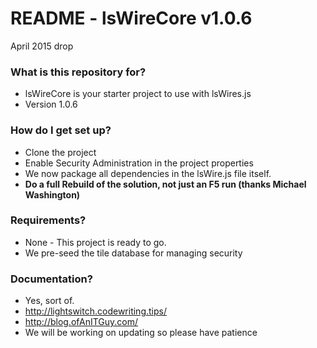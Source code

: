 # README - lsWireCore v1.0.6 #
April 2015 drop

### What is this repository for? ###

* lsWireCore is your starter project to use with lsWires.js 
* Version 1.0.6

### How do I get set up? ###

* Clone the project
* Enable Security Administration in the project properties
* We now package all dependencies in the lsWire.js file itself.
* **Do a full Rebuild of the solution, not just an F5 run (thanks Michael Washington)**

### Requirements? ###

* None - This project is ready to go.
* We pre-seed the tile database for managing security

### Documentation? ###

* Yes, sort of.
* http://lightswitch.codewriting.tips/
* http://blog.ofAnITGuy.com/
* We will be working on updating so please have patience
